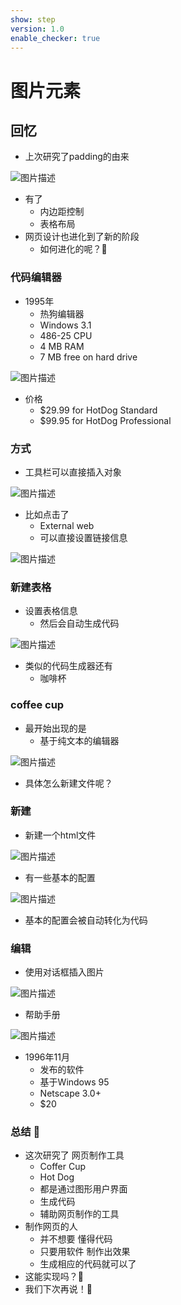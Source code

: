 ```yaml
---
show: step
version: 1.0
enable_checker: true
---
```


# 图片元素

## 回忆

- 上次研究了padding的由来

![图片描述](https://doc.shiyanlou.com/courses/3781/labs/2887731/uid1190679-20241007-1728304807917) 

- 有了
	- 内边距控制
	- 表格布局
- 网页设计也进化到了新的阶段
	- 如何进化的呢？🤔

### 代码编辑器

- 1995年
	- 热狗编辑器
	- Windows 3.1 
	- 486-25 CPU
    - 4 MB RAM
    - 7 MB free on hard drive

![图片描述](https://doc.shiyanlou.com/courses/3781/labs/2887735/uid1190679-20241008-1728389488761) 

- 价格
	- $29.99 for HotDog Standard
	- $99.95 for HotDog Professional

### 方式

- 工具栏可以直接插入对象

![图片描述](https://doc.shiyanlou.com/courses/3781/labs/2887735/uid1190679-20241008-1728389643238) 

- 比如点击了
	- External web
	- 可以直接设置链接信息

![图片描述](https://doc.shiyanlou.com/courses/3781/labs/2887735/uid1190679-20241008-1728389736037)

### 新建表格

- 设置表格信息
	- 然后会自动生成代码

![图片描述](https://doc.shiyanlou.com/courses/3781/labs/2887735/uid1190679-20241008-1728389957370) 

- 类似的代码生成器还有
	- 咖啡杯

### coffee cup 

- 最开始出现的是
	- 基于纯文本的编辑器

![图片描述](https://doc.shiyanlou.com/courses/3781/labs/2887735/uid1190679-20241008-1728388963254)

- 具体怎么新建文件呢？

### 新建

- 新建一个html文件

![图片描述](https://doc.shiyanlou.com/courses/3781/labs/2887735/uid1190679-20241008-1728389050086)

- 有一些基本的配置

![图片描述](https://doc.shiyanlou.com/courses/3781/labs/2887735/uid1190679-20241008-1728389081498)

- 基本的配置会被自动转化为代码

### 编辑

- 使用对话框插入图片

![图片描述](https://doc.shiyanlou.com/courses/3781/labs/2887735/uid1190679-20241008-1728389187154) 

- 帮助手册

![图片描述](https://doc.shiyanlou.com/courses/3781/labs/2887735/uid1190679-20241008-1728389326009) 

- 1996年11月
	- 发布的软件
	- 基于Windows 95
    - Netscape 3.0+
	- $20

### 总结 🤔
- 这次研究了 网页制作工具
	- Coffer Cup
	- Hot Dog
	- 都是通过图形用户界面 
	- 生成代码
	- 辅助网页制作的工具
- 制作网页的人
	- 并不想要 懂得代码
	- 只要用软件 制作出效果
	- 生成相应的代码就可以了
- 这能实现吗？🤔
- 我们下次再说！👋
